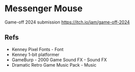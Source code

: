 # Messenger Mouse

Game-off 2024 submission https://itch.io/jam/game-off-2024

## Refs

* Kenney Pixel Fonts - Font
* Kenney 1-bit platformer
* GameBurp - 2000 Game Sound FX - Sound FX
* Dramatic Retro Game Music Pack - Music
